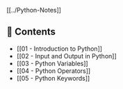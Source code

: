 
[[../Python-Notes]]

## 📘 Contents

- [[01 - Introduction to Python]]
- [[02 - Input and Output in Python]]
- [[03 - Python Variables]]
- [[04 - Python Operators]]
- [[05 - Python Keywords]]

